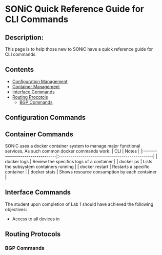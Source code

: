# SONiC Quick Reference Guide for CLI Commands
## Description: 
This page is to help those new to SONiC have a quick reference guide for CLI commands. 

## Contents
- [Configuration Management](#configuration-management)
- [Container Management](#container-management)
- [Interface Commands](#interface-commands)
- [Routing Procotols](#routing-protocols)
  - [BGP Commands](#bgp-commands)
  
## Configuration Commands

## Container Commands
SONiC uses a docker container system to manage major functional services. As such common docker commands work.
| CLI                              | Notes                                           |
|:---------------------------------|:------------------------------------------------|
| docker logs <container>          | Review the specifics logs of a container        |
| docker ps                        | Lists the subsystem containers running          |
| docker restart <container>       | Restarts a specific container                   |
| docker stats                     | Shows resource consumption by each container    |

## Interface Commands
The student upon completion of Lab 1 should have achieved the following objectives:

* Access to all devices in

## Routing Protocols

### BGP Commands
